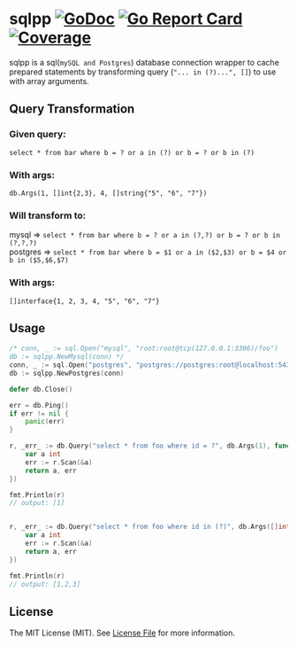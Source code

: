 # sqlpp [![GoDoc](https://godoc.org/github.com/nzmprlr/sqlpp?status.svg)](http://godoc.org/github.com/nzmprlr/sqlpp) [![Go Report Card](https://goreportcard.com/badge/github.com/nzmprlr/sqlpp)](https://goreportcard.com/report/github.com/nzmprlr/sqlpp) [![Coverage](http://gocover.io/_badge/github.com/nzmprlr/sqlpp)](http://gocover.io/github.com/nzmprlr/sqlpp)

sqlpp is a sql(`mySQL and Postgres`) database connection wrapper to cache prepared statements by transforming query (`"... in (?)...", []`) to use with array arguments.

## Query Transformation
### Given query:
 `select * from bar where b = ? or a in (?) or b = ? or b in (?)` 
 ### With args: 
 `db.Args(1, []int{2,3}, 4, []string{"5", "6", "7"})` 
 
 ### Will transform to:
 mysql => `select * from bar where b = ? or a in (?,?) or b = ? or b in (?,?,?)`<br> postgres => `select * from bar where b = $1 or a in ($2,$3) or b = $4 or b in ($5,$6,$7)`
 ### With args:
 `[]interface{1, 2, 3, 4, "5", "6", "7"}`
<br>
## Usage

``` go
/* conn, _ := sql.Open("mysql", "root:root@tcp(127.0.0.1:3306)/foo")
db := sqlpp.NewMysql(conn) */
conn, _ := sql.Open("postgres", "postgres://postgres:root@localhost:5432/foo?sslmode=disable")
db := sqlpp.NewPostgres(conn)

defer db.Close()

err = db.Ping()
if err != nil {
    panic(err)
}

r, _err_ := db.Query("select * from foo where id = ?", db.Args(1), func(r *sql.Rows) (interface{}, error) {
    var a int
    err := r.Scan(&a)
    return a, err
})

fmt.Println(r)
// output: [1]


r, _err_ := db.Query("select * from foo where id in (?)", db.Args([]int{1,2,3}), func(r *sql.Rows) (interface{}, error) {
    var a int
    err := r.Scan(&a)
    return a, err
})

fmt.Println(r)
// output: [1,2,3]
```

## License

The MIT License (MIT). See [License File](LICENSE) for more information.